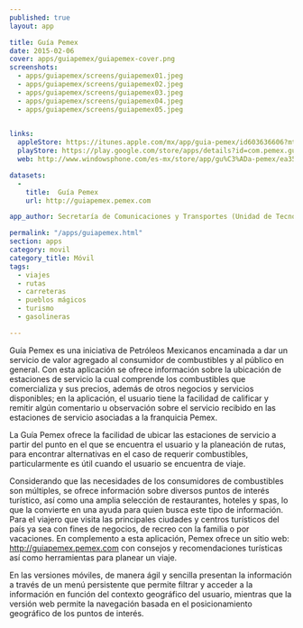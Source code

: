```yaml
---
published: true
layout: app

title: Guía Pemex
date: 2015-02-06
cover: apps/guiapemex/guiapemex-cover.png
screenshots:
  - apps/guiapemex/screens/guiapemex01.jpeg
  - apps/guiapemex/screens/guiapemex02.jpeg
  - apps/guiapemex/screens/guiapemex03.jpeg
  - apps/guiapemex/screens/guiapemex04.jpeg
  - apps/guiapemex/screens/guiapemex05.jpeg

  
links:
  appleStore: https://itunes.apple.com/mx/app/guia-pemex/id603636606?mt=8
  playStore: https://play.google.com/store/apps/details?id=com.pemex.guiapemex&hl=es_419
  web: http://www.windowsphone.com/es-mx/store/app/gu%C3%ADa-pemex/ea35541b-a5a0-4436-bed1-ecbcc0cf7990 

datasets:
  -
    title:  Guía Pemex
    url: http://guiapemex.pemex.com

app_author: Secretaría de Comunicaciones y Transportes (Unidad de Tecnologías de Información y Comunicación)

permalink: "/apps/guiapemex.html"
section: apps
category: movil
category_title: Móvil
tags:
  - viajes
  - rutas
  - carreteras
  - pueblos mágicos
  - turismo
  - gasolineras

---
```


Guía Pemex es una iniciativa de Petróleos Mexicanos encaminada a dar un servicio de valor agregado al consumidor de combustibles y al público en general. Con esta aplicación se ofrece información sobre la ubicación de estaciones de servicio la cual comprende los combustibles que comercializa y sus precios, además de otros negocios y servicios disponibles; en la aplicación, el usuario tiene la facilidad de calificar y remitir algún comentario u observación sobre el servicio recibido en las estaciones de servicio asociadas a la franquicia Pemex. 

La Guía Pemex ofrece la facilidad de ubicar las estaciones de servicio a partir del punto en el que se encuentra el usuario y la planeación de rutas, para encontrar alternativas en el caso de requerir combustibles, particularmente es útil cuando el usuario se encuentra de viaje.
 
Considerando que las necesidades de los consumidores de combustibles son múltiples, se ofrece información sobre diversos puntos de interés turístico, así como una amplia selección de restaurantes, hoteles y spas, lo que la convierte en una ayuda para quien busca este tipo de información. Para el viajero que visita las principales ciudades y centros turísticos del país ya sea con fines de negocios, de recreo con la familia o por vacaciones. En complemento a esta aplicación, Pemex ofrece un sitio web: http://guiapemex.pemex.com con consejos y recomendaciones turísticas así como herramientas para planear un viaje.
 
En las versiones móviles, de manera ágil y sencilla presentan la información a través de un menú persistente que permite filtrar y acceder a la información en función del contexto geográfico del usuario, mientras que la versión web permite la navegación basada en el posicionamiento geográfico de los puntos de interés.
